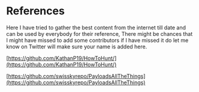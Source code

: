 # **References**

Here I have tried to gather the best content from the internet till date and can be used by everybody for their reference, There might be chances that I might have missed to add some contributors if I have missed it do let me know on Twitter will make sure your name is added here.

[https://github.com/KathanP19/HowToHunt/](https://github.com/KathanP19/HowToHunt/)

[https://github.com/swisskyrepo/PayloadsAllTheThings](https://github.com/swisskyrepo/PayloadsAllTheThings)